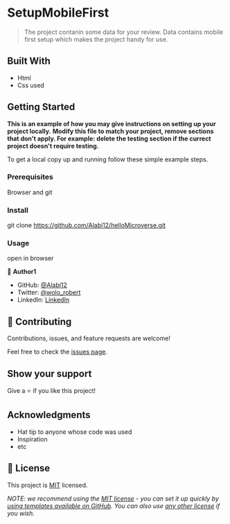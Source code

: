 # SetupMobileFirst

> The project contanin some data for your review. Data contains mobile first setup which makes the project handy for use.


## Built With

- Html
- Css used

## Getting Started

**This is an example of how you may give instructions on setting up your project locally.**
**Modify this file to match your project, remove sections that don't apply. For example: delete the testing section if the currect project doesn't require testing.**


To get a local copy up and running follow these simple example steps.

### Prerequisites
Browser and git

### Install
git clone https://github.com/Alabi12/helloMicroverse.git

### Usage
open in browser

👤 **Author1**

- GitHub: [@Alabi12](https://github.com/Alabi12)
- Twitter: [@wolo_robert](https://twitter.com/wolo_robert)
- LinkedIn: [LinkedIn](https://linkedin.com/in/robert-o-alabi-49ba4b184)


## 🤝 Contributing

Contributions, issues, and feature requests are welcome!

Feel free to check the [issues page](../../issues/).

## Show your support

Give a ⭐️ if you like this project!

## Acknowledgments

- Hat tip to anyone whose code was used
- Inspiration
- etc

## 📝 License

This project is [MIT](./LICENSE) licensed.

_NOTE: we recommend using the [MIT license](https://choosealicense.com/licenses/mit/) - you can set it up quickly by [using templates available on GitHub](https://docs.github.com/en/communities/setting-up-your-project-for-healthy-contributions/adding-a-license-to-a-repository). You can also use [any other license](https://choosealicense.com/licenses/) if you wish._
